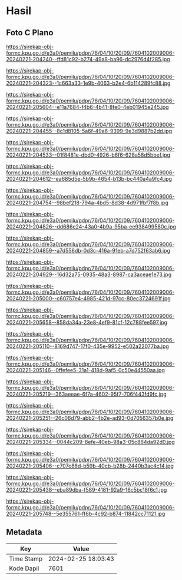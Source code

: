 # Hasil

## Foto C Plano

https://sirekap-obj-formc.kpu.go.id/e3a0/pemilu/pdpr/76/04/10/20/09/7604102009006-20240221-204240--ffd81c92-b274-49a8-ba96-dc2976d4f285.jpg

https://sirekap-obj-formc.kpu.go.id/e3a0/pemilu/pdpr/76/04/10/20/09/7604102009006-20240221-204323--1c663a33-1e9b-4063-b2e4-6b114289fc88.jpg

https://sirekap-obj-formc.kpu.go.id/e3a0/pemilu/pdpr/76/04/10/20/09/7604102009006-20240221-205604--e11a7684-f4b6-4b41-8fe0-4eb01945e245.jpg

https://sirekap-obj-formc.kpu.go.id/e3a0/pemilu/pdpr/76/04/10/20/09/7604102009006-20240221-204455--8c1d8105-5a6f-49a6-9399-9e3d9887b2dd.jpg

https://sirekap-obj-formc.kpu.go.id/e3a0/pemilu/pdpr/76/04/10/20/09/7604102009006-20240221-204533--01f8481e-dbd0-4926-b6f6-628a58d5bbef.jpg

https://sirekap-obj-formc.kpu.go.id/e3a0/pemilu/pdpr/76/04/10/20/09/7604102009006-20240221-204612--ea685d5e-5b9b-4654-b13b-bc440a4a9fc4.jpg

https://sirekap-obj-formc.kpu.go.id/e3a0/pemilu/pdpr/76/04/10/20/09/7604102009006-20240221-204754--98bef218-794a-4bd5-8d38-4d971fbf7f8b.jpg

https://sirekap-obj-formc.kpu.go.id/e3a0/pemilu/pdpr/76/04/10/20/09/7604102009006-20240221-204826--dd686e24-43a0-4b9a-95ba-ee938499580c.jpg

https://sirekap-obj-formc.kpu.go.id/e3a0/pemilu/pdpr/76/04/10/20/09/7604102009006-20240221-204859--a7d556db-0d3c-416a-91eb-a7d752f63ab6.jpg

https://sirekap-obj-formc.kpu.go.id/e3a0/pemilu/pdpr/76/04/10/20/09/7604102009006-20240221-204929--16d32a75-0935-48a3-8987-ca3aceae1e73.jpg

https://sirekap-obj-formc.kpu.go.id/e3a0/pemilu/pdpr/76/04/10/20/09/7604102009006-20240221-205000--c60757e4-4985-421d-97cc-80ec3724691f.jpg

https://sirekap-obj-formc.kpu.go.id/e3a0/pemilu/pdpr/76/04/10/20/09/7604102009006-20240221-205658--858da34a-23e8-4ef9-81cf-12c788fee597.jpg

https://sirekap-obj-formc.kpu.go.id/e3a0/pemilu/pdpr/76/04/10/20/09/7604102009006-20240221-205110--8169d747-17f0-435e-9952-e502a22077ba.jpg

https://sirekap-obj-formc.kpu.go.id/e3a0/pemilu/pdpr/76/04/10/20/09/7604102009006-20240221-205146--0ffefee5-31a1-418d-9af5-0c50e44550aa.jpg

https://sirekap-obj-formc.kpu.go.id/e3a0/pemilu/pdpr/76/04/10/20/09/7604102009006-20240221-205219--363aeeae-6f7a-4602-95f7-706f443fd9fc.jpg

https://sirekap-obj-formc.kpu.go.id/e3a0/pemilu/pdpr/76/04/10/20/09/7604102009006-20240221-205251--26c06d79-abb2-4b2e-ad93-0d7056357b0e.jpg

https://sirekap-obj-formc.kpu.go.id/e3a0/pemilu/pdpr/76/04/10/20/09/7604102009006-20240221-205334--0044c209-8efe-40eb-98a3-05c864da92d0.jpg

https://sirekap-obj-formc.kpu.go.id/e3a0/pemilu/pdpr/76/04/10/20/09/7604102009006-20240221-205406--c707c86d-b59b-40cb-b28b-2440b3ac4c14.jpg

https://sirekap-obj-formc.kpu.go.id/e3a0/pemilu/pdpr/76/04/10/20/09/7604102009006-20240221-205438--eba89dba-f589-4181-92a9-16c5bc18f6c1.jpg

https://sirekap-obj-formc.kpu.go.id/e3a0/pemilu/pdpr/76/04/10/20/09/7604102009006-20240221-205748--5e355761-ff6b-4c92-b874-11842cc71121.jpg


## Metadata

| Key        | Value               |
| ---------- | ------------------- |
| Time Stamp | 2024-02-25 18:03:43 |
| Kode Dapil | 7601                |



